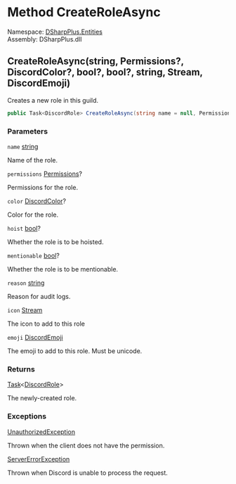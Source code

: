 # Method CreateRoleAsync

Namespace: [DSharpPlus.Entities](DSharpPlus.Entities.md)  
Assembly: DSharpPlus.dll

## <a id="DSharpPlus_Entities_DiscordGuild_CreateRoleAsync_System_String_System_Nullable_DSharpPlus_Permissions__System_Nullable_DSharpPlus_Entities_DiscordColor__System_Nullable_System_Boolean__System_Nullable_System_Boolean__System_String_System_IO_Stream_DSharpPlus_Entities_DiscordEmoji_"></a>CreateRoleAsync\(string, Permissions?, DiscordColor?, bool?, bool?, string, Stream, DiscordEmoji\)

Creates a new role in this guild.

```csharp
public Task<DiscordRole> CreateRoleAsync(string name = null, Permissions? permissions = null, DiscordColor? color = null, bool? hoist = null, bool? mentionable = null, string reason = null, Stream icon = null, DiscordEmoji emoji = null)
```

### Parameters

`name` [string](https://learn.microsoft.com/dotnet/api/system.string)

Name of the role.

`permissions` [Permissions](DSharpPlus.Permissions.md)?

Permissions for the role.

`color` [DiscordColor](DSharpPlus.Entities.DiscordColor.md)?

Color for the role.

`hoist` [bool](https://learn.microsoft.com/dotnet/api/system.boolean)?

Whether the role is to be hoisted.

`mentionable` [bool](https://learn.microsoft.com/dotnet/api/system.boolean)?

Whether the role is to be mentionable.

`reason` [string](https://learn.microsoft.com/dotnet/api/system.string)

Reason for audit logs.

`icon` [Stream](https://learn.microsoft.com/dotnet/api/system.io.stream)

The icon to add to this role

`emoji` [DiscordEmoji](DSharpPlus.Entities.DiscordEmoji.md)

The emoji to add to this role. Must be unicode.

### Returns

[Task](https://learn.microsoft.com/dotnet/api/system.threading.tasks.task\-1)<[DiscordRole](DSharpPlus.Entities.DiscordRole.md)\>

The newly-created role.

### Exceptions

[UnauthorizedException](DSharpPlus.Exceptions.UnauthorizedException.md)

Thrown when the client does not have the <xref href="DSharpPlus.Permissions.ManageRoles" data-throw-if-not-resolved="false"></xref> permission.

[ServerErrorException](DSharpPlus.Exceptions.ServerErrorException.md)

Thrown when Discord is unable to process the request.


